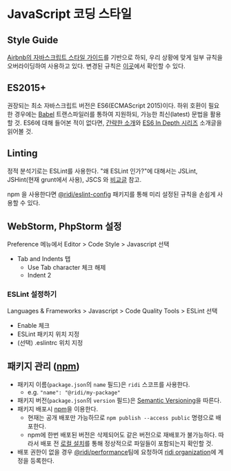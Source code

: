 # JavaScript 코딩 스타일

## Style Guide

[Airbnb의 자바스크립트 스타일 가이드](https://github.com/airbnb/javascript/blob/master/README.md)를 기반으로 하되, 우리 상황에 맞게 일부 규칙을 오버라이딩하여 사용하고 있다.
변경된 규칙은 [이곳](https://github.com/ridi/eslint-config-ridibooks)에서 확인할 수 있다.


## ES2015+

권장되는 최소 자바스크립트 버전은 ES6(ECMAScript 2015)이다. 하위 호환이 필요한 경우에는 [Babel](https://babeljs.io/) 트랜스파일러를 통하여 지원하되, 가능한 최신(latest) 문법을 활용할 것. ES6에 대해 들어본 적이 없다면, [간략한 소개](https://babeljs.io/docs/learn-es2015/)와 [ES6 In Depth 시리즈](http://hacks.mozilla.or.kr/category/es6-in-depth/) 소개글을 읽어볼 것.


## Linting

정적 분석기로는 ESLint를 사용한다.
"왜 ESLint 인가?"에 대해서는 JSLint, JSHint(현재 grunt에서 사용), JSCS 와 [비교글](https://www.sitepoint.com/comparison-javascript-linting-tools/) 참고.

npm 을 사용한다면 [@ridi/eslint-config](https://www.npmjs.com/package/@ridi/eslint-config) 패키지를 통해 미리 설정된 규칙을 손쉽게 사용할 수 있다.


## WebStorm, PhpStorm 설정

Preference 메뉴에서 Editor > Code Style > Javascript 선택

* Tab and Indents 탭
  - Use Tab character 체크 해제
  - Indent 2


### ESLint 설정하기

Languages & Frameworks > Javascript > Code Quality Tools > ESLint 선택

* Enable 체크
* ESLint 패키지 위치 지정
* (선택) .eslintrc 위치 지정


## 패키지 관리 ([npm](https://www.npmjs.com))

- 패키지 이름(`package.json`의 `name` 필드)은 `ridi` 스코프를 사용한다.
  -  e.g. `"name": "@ridi/my-package"`
- 패키지 버전(`package.json`의 `version` 필드)은 [Semantic Versioning](https://semver.org)을 따른다.
- 패키지 배포시 [npm](https://www.npmjs.com)을 이용한다.
  - 현재는 공개 배포만 가능하므로 `npm publish --access public` 명령으로 배포한다.
  - npm에 한번 배포된 버전은 삭제되어도 같은 버전으로 재배포가 불가능하다. 따라서 배포 전 [로컬 설치](https://docs.npmjs.com/misc/developers#before-publishing-make-sure-your-package-installs-and-works)를 통해 정상적으로 파일들이 포함되는지 확인할 것.
- 배포 권한이 없을 경우 [@ridi/performance](https://github.com/orgs/ridi/teams/performance)팀에 요청하여 [ridi organization](https://www.npmjs.com/org/ridi)에 계정을 등록한다.
